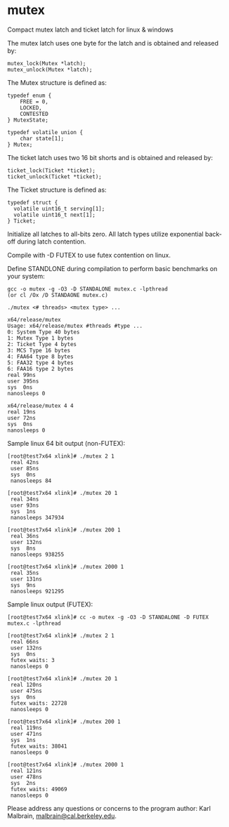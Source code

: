 # mutex
Compact mutex latch and ticket latch for linux &amp; windows

The mutex latch uses one byte for the latch and is obtained and released by:

    mutex_lock(Mutex *latch);
    mutex_unlock(Mutex *latch);

The Mutex structure is defined as:

    typedef enum {
    	FREE = 0,
    	LOCKED,
    	CONTESTED
    } MutexState;

    typedef volatile union {
    	char state[1];
    } Mutex;

The ticket latch uses two 16 bit shorts and is obtained and released by:

    ticket_lock(Ticket *ticket);
    ticket_unlock(Ticket *ticket);
  
The Ticket structure is defined as:
  
    typedef struct {
      volatile uint16_t serving[1];
      volatile uint16_t next[1];
    } Ticket;

Initialize all latches to all-bits zero.  All latch types utilize exponential back-off during latch contention.

Compile with -D FUTEX to use futex contention on linux.

Define STANDLONE during compilation to perform basic benchmarks on your system:

    gcc -o mutex -g -O3 -D STANDALONE mutex.c -lpthread
    (or cl /Ox /D STANDAONE mutex.c)

    ./mutex <# threads> <mutex type> ...

	x64/release/mutex
	Usage: x64/release/mutex #threads #type ...
	0: System Type 40 bytes
	1: Mutex Type 1 bytes
	2: Ticket Type 4 bytes
	3: MCS Type 16 bytes
	4: FAA64 type 8 bytes
	5: FAA32 type 4 bytes
	6: FAA16 type 2 bytes
	real 99ns
	user 395ns
 	sys  0ns
	nanosleeps 0

	x64/release/mutex 4 4
	real 19ns
	user 72ns
	sys  0ns
	nanosleeps 0

Sample linux 64 bit output (non-FUTEX):


    [root@test7x64 xlink]# ./mutex 2 1
     real 42ns
     user 85ns
     sys  0ns
     nanosleeps 84

    [root@test7x64 xlink]# ./mutex 20 1
     real 34ns
     user 93ns
     sys  1ns
     nanosleeps 347934

    [root@test7x64 xlink]# ./mutex 200 1
     real 36ns
     user 132ns
     sys  8ns
     nanosleeps 938255

    [root@test7x64 xlink]# ./mutex 2000 1
     real 35ns
     user 131ns
     sys  9ns
     nanosleeps 921295

Sample linux output (FUTEX):

    [root@test7x64 xlink]# cc -o mutex -g -O3 -D STANDALONE -D FUTEX mutex.c -lpthread

    [root@test7x64 xlink]# ./mutex 2 1
     real 66ns
     user 132ns
     sys  0ns
     futex waits: 3
     nanosleeps 0

    [root@test7x64 xlink]# ./mutex 20 1
     real 120ns
     user 475ns
     sys  0ns
     futex waits: 22728
     nanosleeps 0

    [root@test7x64 xlink]# ./mutex 200 1
     real 119ns
     user 471ns
     sys  1ns
     futex waits: 38041
     nanosleeps 0

    [root@test7x64 xlink]# ./mutex 2000 1
     real 121ns
     user 478ns
     sys  2ns
     futex waits: 49069
     nanosleeps 0

Please address any questions or concerns to the program author: Karl Malbrain, malbrain@cal.berkeley.edu.
